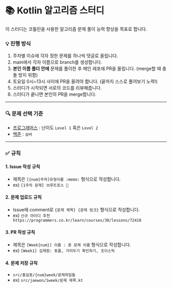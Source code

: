 # :books: Kotlin 알고리즘 스터디 
이 스터디는 코틀린을 사용한 알고리즘 문제 풀이 능력 향상을 목표로 합니다.

### :bulb: 진행 방식
1. 주차별 이슈에 각자 정한 문제를 하나씩 댓글로 올립니다.
2. main에서 각자 이름으로 branch를 생성합니다.
3.  **본인 이름 폴더 안에** 문제를 풀이한 후 메인 레포에 PR을 올립니다. (merge할 때 충돌 방지 위함)
4. 토요일 0시~13시 사이에 PR을 올려야 합니다. (끝까지 스스로 풀어보기 노력!)
5. 스터디가 시작되면 서로의 코드를 리뷰해줍니다.
6. 스터디가 끝나면 본인의 PR을 merge합니다.
---
### :mag: 문제 선택 기준
- [프로그래머스](https://programmers.co.kr/learn/challenges) :  난이도 `Level 1` 혹은 `Level 2`
- [백준](https://www.acmicpc.net/) : `실버`
---
### :white_check_mark: 규칙
#### 1. Issue 작성 규칙
- 제목은 `[{num}주차]유형이름 :memo:` 형식으로 작성합니다.
- ex) `[1주차 문제] 브루트포스 📝`
#### 2. 문제 업로드 규칙
- Issue에 comment로 `{문제 제목} {문제 링크}` 형식으로 작성합니다.
- ex) `신규 아이디 추천 https://programmers.co.kr/learn/courses/30/lessons/72410`
#### 3. PR 작성 규칙
- 제목은 `[Week{num}] 이름 : 푼 문제 이름` 형식으로 작성합니다.
- ex) `[Week1] 김재원: 튜플, 거리두기 확인하기, 조이스틱`
#### 4. 문제 저장 규칙
- `src/홍길동/{num}week/문제파일들`
- ex) `src/jaewon/1week/문제 제목.kt`
